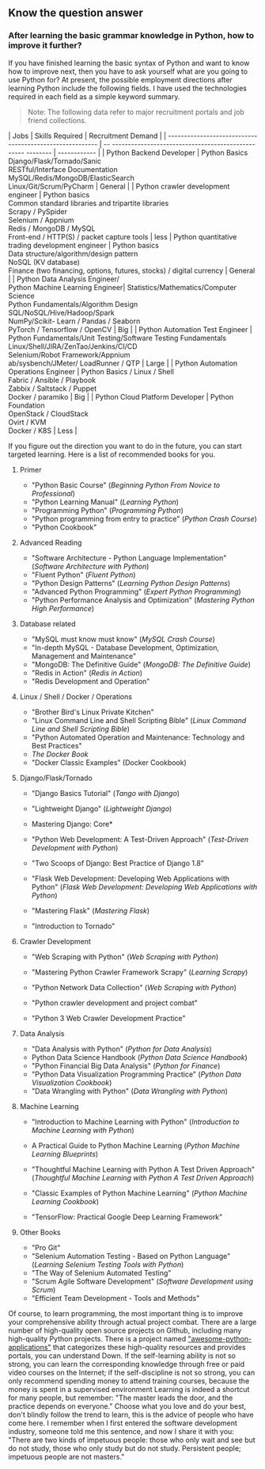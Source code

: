 ## Know the question answer

### After learning the basic grammar knowledge in Python, how to improve it further?

If you have finished learning the basic syntax of Python and want to know how to improve next, then you have to ask yourself what are you going to use Python for? At present, the possible employment directions after learning Python include the following fields. I have used the technologies required in each field as a simple keyword summary.

> Note: The following data refer to major recruitment portals and job friend collections.

| Jobs | Skills Required | Recruitment Demand |
| -------------------------------------------------------- | -- -------------------------------------------------- -------- | ------------ |
| Python Backend Developer | Python Basics<br>Django/Flask/Tornado/Sanic<br>RESTful/Interface Documentation<br>MySQL/Redis/MongoDB/ElasticSearch<br>Linux/Git/Scrum/PyCharm | General |
| Python crawler development engineer | Python basics<br>Common standard libraries and tripartite libraries<br>Scrapy / PySpider<br>Selenium / Appnium<br>Redis / MongoDB / MySQL<br>Front-end / HTTP(S) / packet capture tools | less |
Python quantitative trading development engineer | Python basics<br>Data structure/algorithm/design pattern<br>NoSQL (KV database)<br>Finance (two financing, options, futures, stocks) / digital currency | General |
| Python Data Analysis Engineer/<br>Python Machine Learning Engineer| Statistics/Mathematics/Computer Science<br>Python Fundamentals/Algorithm Design<br>SQL/NoSQL/Hive/Hadoop/Spark<br>NumPy/Scikit- Learn / Pandas / Seaborn<br>PyTorch / Tensorflow / OpenCV | Big |
| Python Automation Test Engineer | Python Fundamentals/Unit Testing/Software Testing Fundamentals<br>Linux/Shell/JIRA/ZenTao/Jenkins/CI/CD<br>Selenium/Robot Framework/Appnium<br>ab/sysbench/JMeter/ LoadRunner / QTP | Large |
| Python Automation Operations Engineer | Python Basics / Linux / Shell <br>Fabric / Ansible / Playbook<br>Zabbix / Saltstack / Puppet<br>Docker / paramiko | Big |
| Python Cloud Platform Developer | Python Foundation<br>OpenStack / CloudStack<br>Ovirt / KVM<br>Docker / K8S | Less |

If you figure out the direction you want to do in the future, you can start targeted learning. Here is a list of recommended books for you.

1. Primer
   - "Python Basic Course" (*Beginning Python From Novice to Professional*)
   - "Python Learning Manual" (*Learning Python*)
   - "Programming Python" (*Programming Python*)
   - "Python programming from entry to practice" (*Python Crash Course*)
   - "Python Cookbook"
2. Advanced Reading
   - "Software Architecture - Python Language Implementation" (*Software Architecture with Python*)
   - "Fluent Python" (*Fluent Python*)
   - "Python Design Patterns" (*Learning Python Design Patterns*)
   - "Advanced Python Programming" (*Expert Python Programming*)
   - "Python Performance Analysis and Optimization" (*Mastering Python High Performance*)
3. Database related
   - "MySQL must know must know" (*MySQL Crash Course*)
   - "In-depth MySQL - Database Development, Optimization, Management and Maintenance"
   - "MongoDB: The Definitive Guide" (*MongoDB: The Definitive Guide*)
   - "Redis in Action" (*Redis in Action*)
   - "Redis Development and Operation"
4. Linux / Shell / Docker / Operations
   - "Brother Bird's Linux Private Kitchen"
   - "Linux Command Line and Shell Scripting Bible" (*Linux Command Line and Shell Scripting Bible*)
   - "Python Automated Operation and Maintenance: Technology and Best Practices"
   - *The Docker Book*
   - "Docker Classic Examples" (Docker Cookbook)
5. Django/Flask/Tornado
   - "Django Basics Tutorial" (*Tango with Django*)

   - "Lightweight Django" (*Lightweight Django*)

   - Mastering Django: Core*

   - "Python Web Development: A Test-Driven Approach" (*Test-Driven Development with Python*)
   - "Two Scoops of Django: Best Practice of Django 1.8"

   - "Flask Web Development: Developing Web Applications with Python" (*Flask Web Development: Developing Web Applications with Python*)

   - "Mastering Flask" (*Mastering Flask*)

   - "Introduction to Tornado"
6. Crawler Development

   - "Web Scraping with Python" (*Web Scraping with Python*)

   - "Mastering Python Crawler Framework Scrapy" (*Learning Scrapy*)

   - "Python Network Data Collection" (*Web Scraping with Python*)

   - "Python crawler development and project combat"

   - "Python 3 Web Crawler Development Practice"
7. Data Analysis

   - "Data Analysis with Python" (*Python for Data Analysis*)
   - Python Data Science Handbook (*Python Data Science Handbook*)
   - "Python Financial Big Data Analysis" (*Python for Finance*)
   - "Python Data Visualization Programming Practice" (*Python Data Visualization Cookbook*)
   - "Data Wrangling with Python" (*Data Wrangling with Python*)

8. Machine Learning

   - "Introduction to Machine Learning with Python" (*Introduction to Machine Learning with Python*)

   - A Practical Guide to Python Machine Learning (*Python Machine Learning Blueprints*)

   - "Thoughtful Machine Learning with Python A Test Driven Approach" (*Thoughtful Machine Learning with Python A Test Driven Approach*)
   - "Classic Examples of Python Machine Learning" (*Python Machine Learning Cookbook*)
   - "TensorFlow: Practical Google Deep Learning Framework"

9. Other Books

   - "Pro Git"
   - "Selenium Automation Testing - Based on Python Language" (*Learning Selenium Testing Tools with Python*)
   - "The Way of Selenium Automated Testing"
   - "Scrum Agile Software Development" (*Software Development using Scrum*)
   - "Efficient Team Development - Tools and Methods"

Of course, to learn programming, the most important thing is to improve your comprehensive ability through actual project combat. There are a large number of high-quality open source projects on Github, including many high-quality Python projects. There is a project named ["awesome-python-applications"](https://github.com/mahmoud/awesome-python-applications) that categorizes these high-quality resources and provides portals, you can understand Down. If the self-learning ability is not so strong, you can learn the corresponding knowledge through free or paid video courses on the Internet; if the self-discipline is not so strong, you can only recommend spending money to attend training courses, because the money is spent in a supervised environment Learning is indeed a shortcut for many people, but remember: "The master leads the door, and the practice depends on everyone." Choose what you love and do your best, don't blindly follow the trend to learn, this is the advice of people who have come here. I remember when I first entered the software development industry, someone told me this sentence, and now I share it with you: "There are two kinds of impetuous people: those who only wait and see but do not study, those who only study but do not study. Persistent people; impetuous people are not masters."